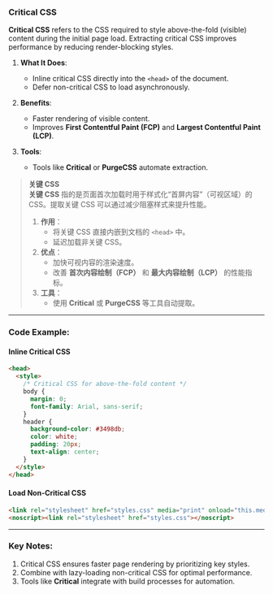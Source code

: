 ### Critical CSS  

**Critical CSS** refers to the CSS required to style above-the-fold (visible) content during the initial page load. Extracting critical CSS improves performance by reducing render-blocking styles.  

1. **What It Does**:  
   - Inline critical CSS directly into the `<head>` of the document.  
   - Defer non-critical CSS to load asynchronously.  

2. **Benefits**:  
   - Faster rendering of visible content.  
   - Improves **First Contentful Paint (FCP)** and **Largest Contentful Paint (LCP)**.  

3. **Tools**:  
   - Tools like **Critical** or **PurgeCSS** automate extraction.  

> **关键 CSS**  
> **关键 CSS** 指的是页面首次加载时用于样式化“首屏内容”（可视区域）的 CSS。提取关键 CSS 可以通过减少阻塞样式来提升性能。  
> 1. **作用**：  
>    - 将关键 CSS 直接内嵌到文档的 `<head>` 中。  
>    - 延迟加载非关键 CSS。  
> 2. **优点**：  
>    - 加快可视内容的渲染速度。  
>    - 改善 **首次内容绘制（FCP）** 和 **最大内容绘制（LCP）** 的性能指标。  
> 3. **工具**：  
>    - 使用 **Critical** 或 **PurgeCSS** 等工具自动提取。  

---

### Code Example:

#### **Inline Critical CSS**
```html
<head>
  <style>
    /* Critical CSS for above-the-fold content */
    body {
      margin: 0;
      font-family: Arial, sans-serif;
    }
    header {
      background-color: #3498db;
      color: white;
      padding: 20px;
      text-align: center;
    }
  </style>
</head>
```

#### **Load Non-Critical CSS**
```html
<link rel="stylesheet" href="styles.css" media="print" onload="this.media='all'">
<noscript><link rel="stylesheet" href="styles.css"></noscript>
```

---

### Key Notes:  
1. Critical CSS ensures faster page rendering by prioritizing key styles.  
2. Combine with lazy-loading non-critical CSS for optimal performance.  
3. Tools like **Critical** integrate with build processes for automation.
